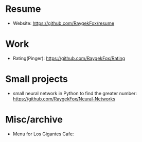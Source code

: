 # Resume
- Website: https://github.com/RaygekFox/resume

# Work
- Rating(Pinger): https://github.com/RaygekFox/Rating

# Small projects
- small neural network in Python to find the greater number: https://github.com/RaygekFox/Neural-Networks

# Misc/archive
- Menu for Los Gigantes Cafe: 
